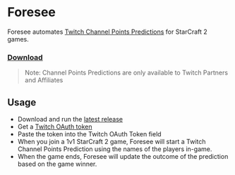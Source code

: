 # Foresee
Foresee automates [Twitch Channel Points Predictions](https://help.twitch.tv/s/article/channel-points-predictions?language=en_US) for StarCraft 2 games.

### [Download](https://github.com/leigholiver/foresee/releases/latest/)
> Note: Channel Points Predictions are only available to Twitch Partners and Affiliates

## Usage
* Download and run the [latest release](https://github.com/leigholiver/foresee/releases/latest/)
* Get a [Twitch OAuth token](https://id.twitch.tv/oauth2/authorize?client_id=83ucn1dvrgjjd7lc0ak8q9snzzb9oc&redirect_uri=https://leigholiver.com/foresee&response_type=token&scope=channel:manage:predictions)
* Paste the token into the Twitch OAuth Token field
* When you join a 1v1 StarCraft 2 game, Foresee will start a Twitch Channel Points Prediction using the names of the players in-game.
* When the game ends, Foresee will update the outcome of the prediction based on the game winner.
